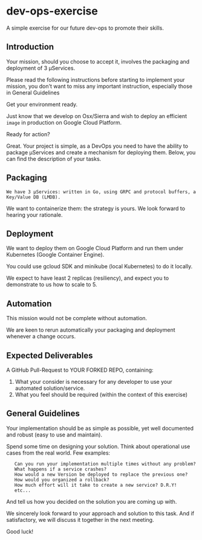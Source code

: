 # dev-ops-exercise
A simple exercise for our future dev-ops to promote their skills.

## Introduction

   Your mission, should you choose to accept it, involves the packaging and deployment of 3 μServices.

   Please read the following instructions before starting to implement your mission, you don't want to miss any important instruction, especially those in General Guidelines

   Get your environment ready.

   Just know that we develop on Osx/Sierra and wish to deploy an efficient `image` in production on Google Cloud Platform.

   Ready for action?

   Great.
   Your project is simple, as a DevOps you need to have the ability to package μServices and create a mechanism for deploying them.
   Below, you can find the description of your tasks.

## Packaging

    We have 3 μServices: written in Go, using GRPC and protocol buffers, a Key/Value DB (LMDB).

   We want to containerize them: the strategy is yours. We look forward to hearing your rationale.

## Deployment

   We want to deploy them on Google Cloud Platform and run them under Kubernetes (Google Container Engine).

   You could use gcloud SDK and minikube (local Kubernetes) to do it locally.

   We expect to have least 2 replicas (resiliency), and expect you to demonstrate to us how to scale to 5.

## Automation

   This mission would not be complete without automation.

   We are keen to rerun automatically your packaging and deployment whenever a change occurs.

## Expected Deliverables

   A GitHub Pull-Request to YOUR FORKED REPO, containing:

   1. What your consider is necessary for any developer to use your automated solution/service.
   2. What you feel should be required (within the context of this exercise)

##  General Guidelines

   Your implementation should be as simple as possible, yet well documented and robust (easy to use and maintain).

   Spend some time on designing your solution. Think about operational use cases from the real world. Few examples:

       Can you run your implementation multiple times without any problem?
       What happens if a service crashes?
       How would a new Version be deployed to replace the previous one?
       How would you organized a rollback?
       How much effort will it take to create a new service? D.R.Y!
       etc...

   And tell us how you decided on the solution you are coming up with.

   We sincerely look forward to your approach and solution to this task. And if satisfactory, we will discuss it together in the next meeting.

   Good luck!
